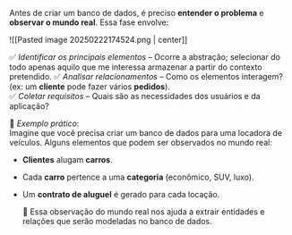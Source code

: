 Antes de criar um banco de dados, é preciso **entender o problema** e **observar o mundo real**. Essa fase envolve:

![[Pasted image 20250222174524.png | center]]

✅ *Identificar os principais elementos* – Ocorre a abstração; selecionar do todo apenas aquilo que me interessa armazenar a partir do contexto pretendido.
✅ *Analisar relacionamentos* – Como os elementos interagem? (ex: um **cliente** pode fazer vários **pedidos**).  
✅ *Coletar requisitos* – Quais são as necessidades dos usuários e da aplicação?

🔎 *Exemplo prático*:  
Imagine que você precisa criar um banco de dados para uma locadora de veículos. Alguns elementos que podem ser observados no mundo real:

- **Clientes** alugam **carros**.
- Cada **carro** pertence a uma **categoria** (econômico, SUV, luxo).
- Um **contrato de aluguel** é gerado para cada locação.

	📌 Essa observação do mundo real nos ajuda a extrair entidades e relações que serão modeladas no banco de dados.